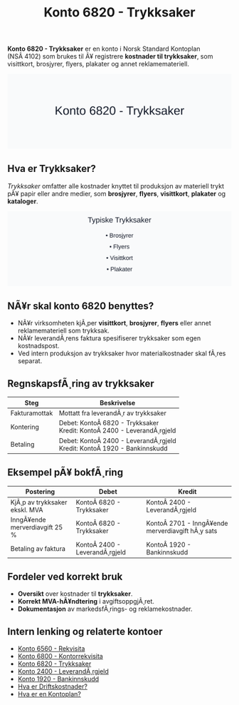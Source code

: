 ﻿---
title: "Konto 6820 - Trykksaker"
meta_title: "6820-trykksaker"
meta_description: '**Konto 6820 - Trykksaker** er en konto i Norsk Standard Kontoplan (NSÂ 4102) som brukes til Ã¥ registrere **kostnader til trykksaker**, som visittkort, brosjyr...'
slug: 6820-trykksaker
type: blog
layout: pages/single
---

**Konto 6820 - Trykksaker** er en konto i Norsk Standard Kontoplan (NSÂ 4102) som brukes til Ã¥ registrere **kostnader til trykksaker**, som visittkort, brosjyrer, flyers, plakater og annet reklamemateriell.

![Illustrasjon av konto 6820 Trykksaker](6820-trykksaker-image.svg)

## Hva er Trykksaker?

*Trykksaker* omfatter alle kostnader knyttet til produksjon av materiell trykt pÃ¥ papir eller andre medier, som **brosjyrer**, **flyers**, **visittkort**, **plakater** og **kataloger**.

![Typiske Trykksaker](trykksaker-typer.svg)

## NÃ¥r skal konto 6820 benyttes?

* NÃ¥r virksomheten kjÃ¸per **visittkort**, **brosjyrer**, **flyers** eller annet reklamemateriell som trykksak.
* NÃ¥r leverandÃ¸rens faktura spesifiserer trykksaker som egen kostnadspost.
* Ved intern produksjon av trykksaker hvor materialkostnader skal fÃ¸res separat.

## RegnskapsfÃ¸ring av trykksaker

| Steg            | Beskrivelse                                                   |
|-----------------|---------------------------------------------------------------|
| Fakturamottak   | Mottatt fra leverandÃ¸r av trykksaker                         |
| Kontering       | Debet: KontoÂ 6820 - Trykksaker<br>Kredit: KontoÂ 2400 - LeverandÃ¸rgjeld |
| Betaling        | Debet: KontoÂ 2400 - LeverandÃ¸rgjeld<br>Kredit: KontoÂ 1920 - Bankinnskudd |

## Eksempel pÃ¥ bokfÃ¸ring

| Postering                    | Debet                       | Kredit                                             |
|------------------------------|-----------------------------|----------------------------------------------------|
| KjÃ¸p av trykksaker ekskl. MVA| KontoÂ 6820 - Trykksaker     | KontoÂ 2400 - LeverandÃ¸rgjeld                        |
| InngÃ¥ende merverdiavgift 25 %| KontoÂ 6820 - Trykksaker     | KontoÂ 2701 - InngÃ¥ende merverdiavgift hÃ¸y sats      |
| Betaling av faktura          | KontoÂ 2400 - LeverandÃ¸rgjeld | KontoÂ 1920 - Bankinnskudd                           |

## Fordeler ved korrekt bruk

* **Oversikt** over kostnader til **trykksaker**.
* **Korrekt MVA-hÃ¥ndtering** i avgiftsoppgjÃ¸ret.
* **Dokumentasjon** av markedsfÃ¸rings- og reklamekostnader.

## Intern lenking og relaterte kontoer

* [Konto 6560 - Rekvisita](/blogs/kontoplan/6560-rekvisita "Konto 6560 - Rekvisita")
* [Konto 6800 - Kontorrekvisita](/blogs/kontoplan/6800-kontorrekvisita "Konto 6800 - Kontorrekvisita")
* [Konto 6820 - Trykksaker](/blogs/kontoplan/6820-trykksaker "Konto 6820 - Trykksaker")
* [Konto 2400 - LeverandÃ¸rgjeld](/blogs/kontoplan/2400-leverandorgjeld "Konto 2400 - LeverandÃ¸rgjeld")
* [Konto 1920 - Bankinnskudd](/blogs/kontoplan/1920-bankinnskudd "Konto 1920 - Bankinnskudd")
* [Hva er Driftskostnader?](/blogs/regnskap/hva-er-driftskostnader "Hva er Driftskostnader? Komplett Guide til KostnadsfÃ¸ring i Regnskap")
* [Hva er en Kontoplan?](/blogs/regnskap/hva-er-kontoplan "Hva er en Kontoplan? Komplett Guide til Kontoplaner i Norsk Regnskap")

